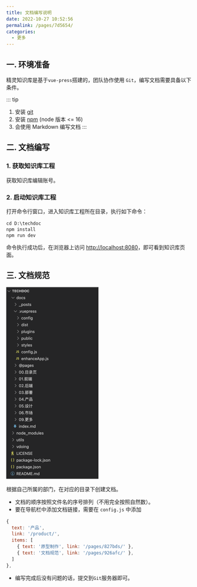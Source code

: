 ```yaml
---
title: 文档编写说明
date: 2022-10-27 10:52:56
permalink: /pages/7d5654/
categories:
  - 更多
---
```


## 一. 环境准备

精灵知识库是基于`vue-press`搭建的，团队协作使用 `Git`，编写文档需要具备以下条件。

::: tip
1. 安装 [git](https://git-scm.com)
2. 安装 [npm]( https://nodejs.org/dist/v16.20.1/node-v16.20.1-x64.msi) (node 版本 <= 16)
3. 会使用 Markdown 编写文档
:::

## 二. 文档编写

### 1. 获取知识库工程

获取知识库编辑账号。

### 2. 启动知识库工程

打开命令行窗口，进入知识库工程所在目录，执行如下命令：
``` shell
cd D:\techdoc
npm install 
npm run dev
```
命令执行成功后，在浏览器上访问 <a href="http://localhost:8080" target="_blank">http://localhost:8080</a>，即可看到知识库页面。

## 三. 文档规范

<img src="./images/techdoc.png" alt="techdoc" style="zoom:50%;" />

根据自己所属的部门，在对应的目录下创建文档。
- 文档的顺序按照文件名的序号排列（不用完全按照自然数）。
- 要在导航栏中添加文档链接，需要在 `config.js` 中添加
``` js
{
  text: '产品',
  link: '/product/',
  items: [
    { text: '原型制作', link: '/pages/827bds/' },
    { text: '文档规范', link: '/pages/926afc/' },
  ]
},
```
- 编写完成后没有问题的话，提交到`Git`服务器即可。


